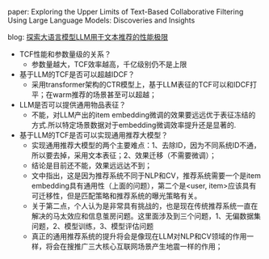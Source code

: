 
paper: Exploring the Upper Limits of Text-Based Collaborative Filtering Using Large Language Models: Discoveries and Insights </br>

blog: [探索大语言模型LLM用于文本推荐的性能极限](https://zhuanlan.zhihu.com/p/646196122)

- TCF性能和参数量级的关系？
    - 参数量越大，TCF效率越高，千亿级别仍不是上限
- 基于LLM的TCF是否可以超越IDCF？
    - 采用transformer架构的CTR模型上，基于LLM表征的TCF可以和IDCF打平；在warm推荐的场景甚至可以超越；
- LLM是否可以提供通用物品表征？
    - 不能，对LLM产出的item embedding微调的效果要远远优于表征冻结的方式.所以特定场景数据对于embedding微调效率提升还是显著的.
- 基于LLM的TCF是否可以实现通用推荐大模型？
    - 实现通用推荐大模型的两个主要难点：1、去除ID，因为不同系统ID不通，所以要去掉，采用文本表征；2、效果迁移（不需要微调）；
    - 结论是目前还不能，效果远远达不到；
    - 文中指出，这是因为推荐系统不同于NLP和CV，推荐系统需要一个是item embedding具有通用性（上面的问题），第二个是<user, item>应该具有可迁移性，但是匹配策略和推荐系统的曝光策略有关。
    - 关于第二点，个人认为是非常具有挑战的，也是现在传统推荐系统一直在解决的马太效应和信息茧房问题。这里面涉及到三个问题，1、无偏数据集问题，2、模型训练，3、模型评估问题
    - 真正的通用推荐系统的提升将会是像现在LLM对NLP和CV领域的作用一样，将会在搜推广三大核心互联网场景产生地震一样的作用；



